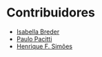 # Contribuidores

- [Isabella Breder](https://gitlab.com/isabellabreder)
- [Paulo Pacitti](https://github.com/paulopacitti)
- [Henrique F. Simões](https://gitlab.com/henriquesimoes)